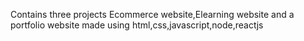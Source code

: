 Contains three projects Ecommerce website,Elearning website and a portfolio website made using html,css,javascript,node,reactjs
